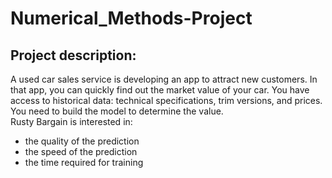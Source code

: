 # Numerical_Methods-Project
## Project description: 
A used car sales service is developing an app to attract new customers. In that app, you can quickly find out the market value of your car. You have access to historical data: technical specifications, trim versions, and prices. You need to build the model to determine the value.\
Rusty Bargain is interested in:
- the quality of the prediction
- the speed of the prediction
- the time required for training
